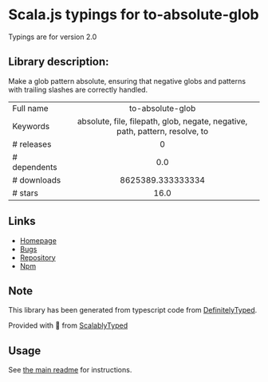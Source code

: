 
# Scala.js typings for to-absolute-glob

Typings are for version 2.0

## Library description:
Make a glob pattern absolute, ensuring that negative globs and patterns with trailing slashes are correctly handled.

|                    |                 |
| ------------------ | :-------------: |
| Full name          | to-absolute-glob |
| Keywords           | absolute, file, filepath, glob, negate, negative, path, pattern, resolve, to |
| # releases         | 0 |
| # dependents       | 0.0 |
| # downloads        | 8625389.333333334 |
| # stars            | 16.0 |

## Links
- [Homepage](https://github.com/jonschlinkert/to-absolute-glob)
- [Bugs](https://github.com/jonschlinkert/to-absolute-glob/issues)
- [Repository](https://github.com/jonschlinkert/to-absolute-glob)
- [Npm](https://www.npmjs.com/package/to-absolute-glob)
    


## Note
This library has been generated from typescript code from [DefinitelyTyped](https://definitelytyped.org).

Provided with :purple_heart: from [ScalablyTyped](https://github.com/oyvindberg/ScalablyTyped)

## Usage
See [the main readme](../../readme.md) for instructions.


